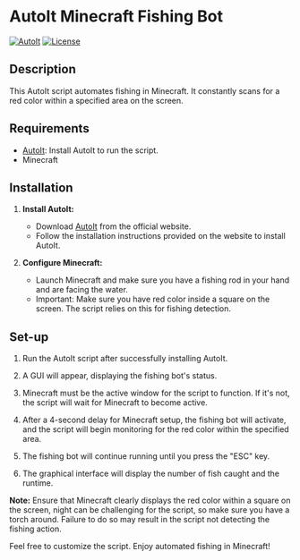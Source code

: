 # AutoIt Minecraft Fishing Bot

[![AutoIt](https://img.shields.io/badge/language-AutoIt-blue.svg)](https://www.autoitscript.com/site/)
[![License](https://img.shields.io/badge/license-MIT-green.svg)]([https://github.com/yourusername/your-repo-name/blob/main/LICENSE](https://docs.github.com/en/repositories/managing-your-repositorys-settings-and-features/customizing-your-repository/licensing-a-repository))


## Description
This AutoIt script automates fishing in Minecraft. It constantly scans for a red color within a specified area on the screen.

## Requirements
- [AutoIt](https://www.autoitscript.com/site/autoit/downloads/): Install AutoIt to run the script.
- Minecraft

## Installation

1. **Install AutoIt:**
   - Download [AutoIt](https://www.autoitscript.com/site/autoit/downloads/) from the official website.
   - Follow the installation instructions provided on the website to install AutoIt.

2. **Configure Minecraft:**
   - Launch Minecraft and make sure you have a fishing rod in your hand and are facing the water.
   - Important: Make sure you have red color inside a square on the screen. The script relies on this for fishing detection.

## Set-up

1. Run the AutoIt script after successfully installing AutoIt.

2. A GUI will appear, displaying the fishing bot's status.

3. Minecraft must be the active window for the script to function. If it's not, the script will wait for Minecraft to become active.

4. After a 4-second delay for Minecraft setup, the fishing bot will activate, and the script will begin monitoring for the red color within the specified area.

5. The fishing bot will continue running until you press the "ESC" key.

6. The graphical interface will display the number of fish caught and the runtime.

**Note:** Ensure that Minecraft clearly displays the red color within a square on the screen, night can be challenging for the script, so make sure you have a torch around. Failure to do so may result in the script not detecting the fishing action.

Feel free to customize the script. Enjoy automated fishing in Minecraft!
